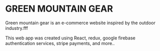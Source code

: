 <h1>GREEN MOUNTAIN GEAR</h1>

Green mountain gear is an e-commerce website inspired by the outdoor industry.fff

This web app was created using React, redux, google firebase authentication services, stripe payments, and more..
